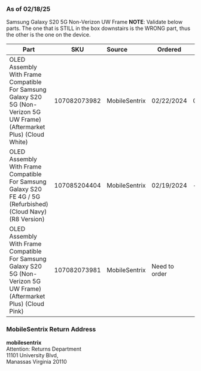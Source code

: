 
### As of 02/18/25
Samsung Galaxy S20 5G Non-Verizon UW Frame
**NOTE**: Validate below parts. The one that is STILL in the box downstairs is the WRONG part, thus the other is the one on the device.

| Part                                                                                                                     | SKU          | Source        | Ordered       | Installed  | Condition                  | Price  |
| ------------------------------------------------------------------------------------------------------------------------ | ------------ | :------------ | ------------- | ---------- | -------------------------- | ------ |
| OLED Assembly With Frame Compatible For Samsung Galaxy S20 5G (Non-Verizon 5G UW Frame) (Aftermarket Plus) (Cloud White) | 107082073982 | MobileSentrix | 02/22/2024    | 02/xx/2024 | Broken, installed.         | $75.64 |
| OLED Assembly With Frame Compatible For Samsung Galaxy S20 FE 4G / 5G (Refurbished) (Cloud Navy) (R8 Version)            | 107085204404 | MobileSentrix | 02/19/2024    | ---        | Wrong Part, needs returned | $82.81 |
| OLED Assembly With Frame Compatible For Samsung Galaxy S20 5G (Non-Verizon 5G UW Frame) (Aftermarket Plus) (Cloud Pink)  | 107082073981 | MobileSentrix | Need to order |            |                            | 79.59  |


### MobileSentrix Return Address
**mobilesentrix**  
Attention: Returns Department  
11101 University Blvd,  
Manassas Virginia 20110